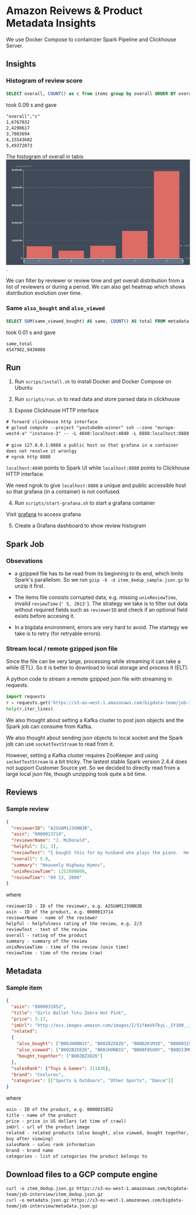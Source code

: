 # Amazon Reivews & Product Metadata Insights

We use Docker Compose to containizer Spark Pipeline and Clickhouse Server.

## Insights

### Histogram of review score

```sql
SELECT overall, COUNT() as c from items group by overall ORDER BY overall
```

took 0.09 s and gave

```csv
"overall","c"
1,6767032
2,4290617
3,7083694
4,15543602
5,49372073
```

The histogram of overall in tabix ![overall histogram](overall_histogram.png).

We can filter by reviewer or review time and get overall distribution from a list of reviewers or during a period. We can also get heatmap which shows distribution evolution over time.

### Same `also_bought` and `also_viewed`

```sql
SELECT SUM(same_viewed_bought) AS same, COUNT() AS total FROM metadata
```

took 0.01 s and gave

```csv
same,total
4547982,9430088

```

## Run

1. Run `scrips/install.sh` to install Docker and Docker Compose on Ubuntu

2. Run `scripts/run.sh` to read data and store parsed data in clickhouse

3. Expose Clickhouse HTTP interface

  ```shell
  # forward clickhouse http interface
  # gcloud compute --project "youtube8m-winner" ssh --zone "europe-west4-a" "instance-3" -- -L 4040:localhost:4040 -L 8888:localhost:8888

  # give 127.0.0.1:8888 a public host so that grafana in a container does not resolve it wronlgy
  # ngrok http 8888
  ```
  
  `localhost:4040` points to Spark UI while `localhost:8888` points to Clickhouse HTTP interface.

  We need ngrok to give `localhost:8888` a unique and public accessible host so that grafana (in a container) is not confused.

4. Run `scripts/start-grafana.sh` to start a grafana container
  
  Visit [grafana](localhost:3000) to access grafana

5. Create a Grafana dashboard to show review histogram

## Spark Job

### Obsevations

* a gzipped file has to be read from its beginning to its end, which limits Spark's parallelism. So we run `gzip -k -d item_dedup_sample.json.gz` to unzip it first.

* The items file consists corrupted data, e.g. missing `unixReviewTime`, invalid `reviewTime` (`' 5, 2013'`). The strategy we take is to filter out data without required fields such as `reviewerID` and check if an optional field exists before accesing it.

* In a bigdata environment, errors are very hard to avoid. The startegy we take is to retry (for retryable errors).

### Stream local / remote gzipped json file

Since the file can be very large, processing while streaming it can take a while (ETL). So it is better to download to local storage and process it (ELT).

A python code to stream a remote gzipped json file with streaming in requests.

```python
import requests
r = requests.get('https://s3-eu-west-1.amazonaws.com/bigdata-team/job-interview/item_dedup.json.gz', stream=True)
help(r.iter_lines)
```

We also thought about setting a Kafka cluster to post json objects and the Spark job can consume from Kafka.

We also thought about sending json objects to local socket and the Spark job can use `socketTextStream` to read from it.

However, setting a Kafka cluster requires ZooKeeper and using `socketTextStream` is a bit tricky. The lastest stable Spark version 2.4.4 does not support Customer Source yet. So we decided to directly read from a large local json file, though unzipping took quite a bit time.

## Reviews

### Sample review

```json
{
  "reviewerID": "A2SUAM1J3GNN3B",
  "asin": "0000013714",
  "reviewerName": "J. McDonald",
  "helpful": [2, 3],
  "reviewText": "I bought this for my husband who plays the piano.  He is having a wonderful time playing these old hymns.  The music  is at times hard to read because we think the book was published for singing from more than playing from.  Great purchase though!",
  "overall": 5.0,
  "summary": "Heavenly Highway Hymns",
  "unixReviewTime": 1252800000,
  "reviewTime": "09 13, 2009"
}
```

where

```text
reviewerID - ID of the reviewer, e.g. A2SUAM1J3GNN3B
asin - ID of the product, e.g. 0000013714
reviewerName - name of the reviewer
helpful - helpfulness rating of the review, e.g. 2/3
reviewText - text of the review
overall - rating of the product
summary - summary of the review
unixReviewTime - time of the review (unix time)
reviewTime - time of the review (raw)
```

## Metadata

### Sample item

```json
{
  "asin": "0000031852",
  "title": "Girls Ballet Tutu Zebra Hot Pink",
  "price": 3.17,
  "imUrl": "http://ecx.images-amazon.com/images/I/51fAmVkTbyL._SY300_.jpg",
  "related":
  {
    "also_bought": ["B00JHONN1S", "B002BZX8Z6", "B00D2K1M3O", "0000031909", "B00613WDTQ", "B00D0WDS9A", "B00D0GCI8S", "0000031895", "B003AVKOP2", "B003AVEU6G", "B003IEDM9Q", "B002R0FA24", "B00D23MC6W", "B00D2K0PA0", "B00538F5OK", "B00CEV86I6", "B002R0FABA", "B00D10CLVW", "B003AVNY6I", "B002GZGI4E", "B001T9NUFS", "B002R0F7FE", "B00E1YRI4C", "B008UBQZKU", "B00D103F8U", "B007R2RM8W"],
    "also_viewed": ["B002BZX8Z6", "B00JHONN1S", "B008F0SU0Y", "B00D23MC6W", "B00AFDOPDA", "B00E1YRI4C", "B002GZGI4E", "B003AVKOP2", "B00D9C1WBM", "B00CEV8366", "B00CEUX0D8", "B0079ME3KU", "B00CEUWY8K", "B004FOEEHC", "0000031895", "B00BC4GY9Y", "B003XRKA7A", "B00K18LKX2", "B00EM7KAG6", "B00AMQ17JA", "B00D9C32NI", "B002C3Y6WG", "B00JLL4L5Y", "B003AVNY6I", "B008UBQZKU", "B00D0WDS9A", "B00613WDTQ", "B00538F5OK", "B005C4Y4F6", "B004LHZ1NY", "B00CPHX76U", "B00CEUWUZC", "B00IJVASUE", "B00GOR07RE", "B00J2GTM0W", "B00JHNSNSM", "B003IEDM9Q", "B00CYBU84G", "B008VV8NSQ", "B00CYBULSO", "B00I2UHSZA", "B005F50FXC", "B007LCQI3S", "B00DP68AVW", "B009RXWNSI", "B003AVEU6G", "B00HSOJB9M", "B00EHAGZNA", "B0046W9T8C", "B00E79VW6Q", "B00D10CLVW", "B00B0AVO54", "B00E95LC8Q", "B00GOR92SO", "B007ZN5Y56", "B00AL2569W", "B00B608000", "B008F0SMUC", "B00BFXLZ8M"],
    "bought_together": ["B002BZX8Z6"]
  },
  "salesRank": {"Toys & Games": 211836},
  "brand": "Coxlures",
  "categories": [["Sports & Outdoors", "Other Sports", "Dance"]]
}
```

where

```text
asin - ID of the product, e.g. 0000031852
title - name of the product
price - price in US dollars (at time of crawl)
imUrl - url of the product image
related - related products (also bought, also viewed, bought together, buy after viewing)
salesRank - sales rank information
brand - brand name
categories - list of categories the product belongs to
```

## Download files to a GCP compute engine

```shell
curl -o item_dedup.json.gz https://s3-eu-west-1.amazonaws.com/bigdata-team/job-interview/item_dedup.json.gz
curl -o metadata.json.gz https://s3-eu-west-1.amazonaws.com/bigdata-team/job-interview/metadata.json.gz
```
